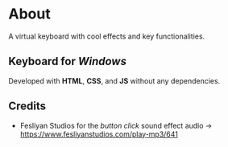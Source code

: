 # About

A virtual keyboard with cool effects and key functionalities.

## Keyboard for _Windows_

Developed with **HTML**, **CSS**, and **JS** without any dependencies.


## Credits

- Fesliyan Studios for the _button click_ sound effect audio -> https://www.fesliyanstudios.com/play-mp3/641

